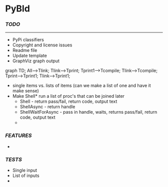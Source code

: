 # PyBld

### *TODO*
---
* PyPi classifiers
* Copyright and license issues
* Readme file
* Update template
* GraphViz graph output

graph TD;
    All-->Tlink;
    Tlink-->Tprint;
    Tprint1-->Tcompile;
    Tlink-->Tcompile;
    Tprint-->Tprint1;
    Tlink-->Tprint1;

* single items vs. lists of items (can we make a list of one and have it make sense)
* Make Shell* run a list of proc's that can be joined later
  * Shell - return pass/fail, return code, output text
  * ShellAsync - return handle
  * ShellWaitForAsync - pass in handle, waits, returns pass/fail, return code, output text
  * 

### *FEATURES*
* 
  
### *TESTS*
* Single input
* List of inputs
* 